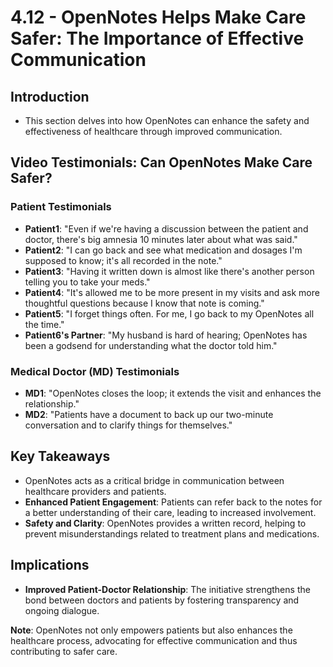 # 4.12 - OpenNotes Helps Make Care Safer: The Importance of Effective Communication

## Introduction
- This section delves into how OpenNotes can enhance the safety and effectiveness of healthcare through improved communication.

## Video Testimonials: Can OpenNotes Make Care Safer?
### Patient Testimonials
- **Patient1**: "Even if we're having a discussion between the patient and doctor, there's big amnesia 10 minutes later about what was said."
- **Patient2**: "I can go back and see what medication and dosages I'm supposed to know; it's all recorded in the note."
- **Patient3**: "Having it written down is almost like there's another person telling you to take your meds."
- **Patient4**: "It's allowed me to be more present in my visits and ask more thoughtful questions because I know that note is coming."
- **Patient5**: "I forget things often. For me, I go back to my OpenNotes all the time."
- **Patient6's Partner**: "My husband is hard of hearing; OpenNotes has been a godsend for understanding what the doctor told him."

### Medical Doctor (MD) Testimonials
- **MD1**: "OpenNotes closes the loop; it extends the visit and enhances the relationship."
- **MD2**: "Patients have a document to back up our two-minute conversation and to clarify things for themselves."

## Key Takeaways
- OpenNotes acts as a critical bridge in communication between healthcare providers and patients.
- **Enhanced Patient Engagement**: Patients can refer back to the notes for a better understanding of their care, leading to increased involvement.
- **Safety and Clarity**: OpenNotes provides a written record, helping to prevent misunderstandings related to treatment plans and medications.

## Implications
- **Improved Patient-Doctor Relationship**: The initiative strengthens the bond between doctors and patients by fostering transparency and ongoing dialogue.

**Note**: OpenNotes not only empowers patients but also enhances the healthcare process, advocating for effective communication and thus contributing to safer care.
